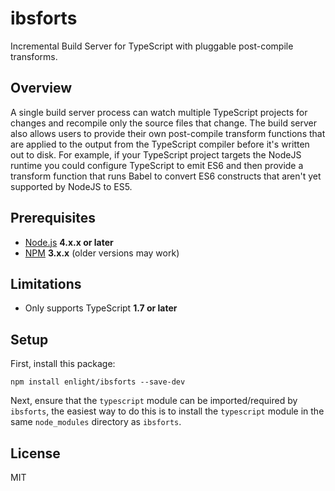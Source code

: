 # ibsforts
Incremental Build Server for TypeScript with pluggable post-compile transforms.

## Overview
A single build server process can watch multiple TypeScript projects for changes and recompile
only the source files that change. The build server also allows users to provide their own
post-compile transform functions that are applied to the output from the TypeScript compiler
before it's written out to disk. For example, if your TypeScript project targets the NodeJS
runtime you could configure TypeScript to emit ES6 and then provide a transform function that
runs Babel to convert ES6 constructs that aren't yet supported by NodeJS to ES5.

## Prerequisites
- [Node.js](https://nodejs.org/) **4.x.x or later**
- [NPM](https://www.npmjs.com/) **3.x.x** (older versions may work)

## Limitations
- Only supports TypeScript **1.7 or later**

## Setup
First, install this package:
```
npm install enlight/ibsforts --save-dev
```
Next, ensure that the `typescript` module can be imported/required by `ibsforts`, the easiest way
to do this is to install the `typescript` module in the same `node_modules` directory as `ibsforts`.

## License
MIT
